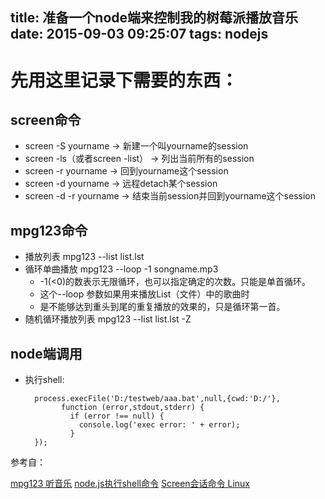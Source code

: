 title: 准备一个node端来控制我的树莓派播放音乐
date: 2015-09-03 09:25:07
tags: nodejs
---

# 先用这里记录下需要的东西：

## screen命令
* screen -S yourname -> 新建一个叫yourname的session
* screen -ls（或者screen -list） -> 列出当前所有的session
* screen -r yourname -> 回到yourname这个session
* screen -d yourname -> 远程detach某个session
* screen -d -r yourname -> 结束当前session并回到yourname这个session

## mpg123命令
* 播放列表
mpg123 --list list.lst  
* 循环单曲播放 
mpg123 --loop -1 songname.mp3
	* -1(<0)的数表示无限循环，也可以指定确定的次数。只能是单首循环。 
	* 这个--loop 参数如果用来播放List（文件）中的歌曲时
	* 是不能够达到重头到尾的重复播放的效果的，只是循环第一首。
* 随机循环播放列表
mpg123 --list list.lst -Z

## node端调用
* 执行shell:

		process.execFile('D:/testweb/aaa.bat',null,{cwd:'D:/'},
		      function (error,stdout,stderr) {
		        if (error !== null) {
		          console.log('exec error: ' + error);
		        }
		});

参考自：

[mpg123 听音乐][1]
[node.js执行shell命令][2]
[Screen会话命令 Linux][3]

[1]:http://blog.csdn.net/changfengxiongfei/article/details/5451027
[2]:http://my.oschina.net/u/252343/blog/185998
[3]:http://www.cnblogs.com/ywl925/p/3604530.html